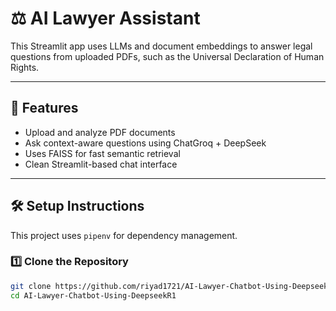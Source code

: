 # ⚖️ AI Lawyer Assistant

This Streamlit app uses LLMs and document embeddings to answer legal questions from uploaded PDFs, such as the Universal Declaration of Human Rights.

---

## 🚀 Features
- Upload and analyze PDF documents
- Ask context-aware questions using ChatGroq + DeepSeek
- Uses FAISS for fast semantic retrieval
- Clean Streamlit-based chat interface

---

## 🛠 Setup Instructions

This project uses `pipenv` for dependency management.

### 1️⃣ Clone the Repository

```bash
git clone https://github.com/riyad1721/AI-Lawyer-Chatbot-Using-DeepseekR1.git
cd AI-Lawyer-Chatbot-Using-DeepseekR1
